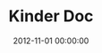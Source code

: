 ---
layout: inner
position: left
title: 'Kinder Doc'
lead_text: 'Pedagogical Software for Kindergarten & Pre-School educators in Malaysia, to document and organize the monitoring of teaching activities in one paperless platform, from Lesson Planning, to Student Observation, Daily Reports, and Learning Assessment.'
tags: ['MySQL', 'PHP', 'HTML, CSS', 'JS, jQuery']
featured_image: ['/img/posts/kinderdoc-min.png']
date: 2012-11-01 00:00:00
categories: ['Web']
project_link: ''
button_icon: ''
button_text: ''
order: 2
visible: 1
company: 'Danawa Education, Sdn Bhd'
---